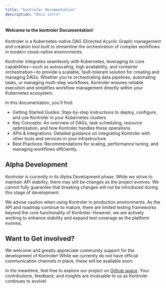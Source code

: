```yaml
---
title: "kontroler Documentation"
description: "Docs intro"
---
```


<h4>Welcome to the kontroler Documentation!</h4>

Kontroler is a Kubernetes-native DAG (Directed Acyclic Graph) management and creation tool built to streamline the orchestration of complex workflows in modern cloud-native environments.

Kontroler integrates seamlessly with Kubernetes, leveraging its core capabilities—such as autoscaling, high availability, and container orchestration—to provide a scalable, fault-tolerant solution for creating and managing DAGs. Whether you're orchestrating data pipelines, automating tasks, or managing multi-step workflows, Kontroler ensures reliable execution and simplifies workflow management directly within your Kubernetes ecosystem.

In this documentation, you'll find:

* Getting Started Guides: Step-by-step instructions to deploy, configure, and use Kontroler in your Kubernetes clusters
* Key Concepts: An overview of DAGs, task scheduling, resource optimization, and how Kontroler handles these operations
* APIs & Integrations: Detailed guidance on integrating Kontroler with other tools and services in your infrastructure
* Best Practices: Recommendations for scaling, performance tuning, and managing workflows efficiently.

## Alpha Development

Kontroler is currently in its Alpha Development phase. While we strive to maintain API stability, there may still be changes as the project evolves. We cannot fully guarantee that breaking changes will not be introduced during this stage of development.

We advise caution when using Kontroler in production environments. As the API and roadmap continue to mature, there are limited testing frameworks beyond the core functionality of Kontroler. However, we are actively working to enhance stability and expand test coverage as the platform evolves.

## Want to Get involved?

We welcome and greatly appreciate community support for the development of Kontroler! While we currently do not have official communication channels in place, these will be available soon.

In the meantime, feel free to explore our project on <a href="https://github.com/GreedyKomodoDragon/kontroler">Github space</a>. Your contributions, feedback, and insights are invaluable to us as Kontroler continues to evolve!